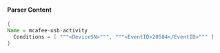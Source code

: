 #### Parser Content
```Java
{
Name = mcafee-usb-activity
  Conditions = [ """<DeviceSN>""", """<EventID>20504</EventID>""" ]
}
```